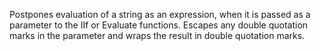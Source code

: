 Postpones evaluation of a string as an expression, when it is
        passed as a parameter to the IIf or Evaluate functions. Escapes
        any double quotation marks in the parameter and wraps the
        result in double quotation marks.